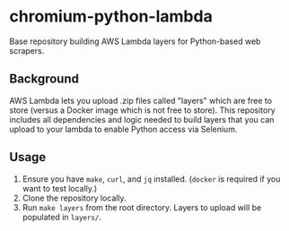 # chromium-python-lambda
Base repository building AWS Lambda layers for Python-based web scrapers.

## Background
AWS Lambda lets you upload .zip files called "layers" which are free to store (versus a Docker image which is not free to store). This repository includes all dependencies and logic needed to build layers that you can upload to your lambda to enable Python access via Selenium.

## Usage
1. Ensure you have `make`, `curl`, and `jq` installed. (`docker` is required if you want to test locally.)
1. Clone the repository locally.
1. Run `make layers` from the root directory. Layers to upload will be populated in `layers/`.

